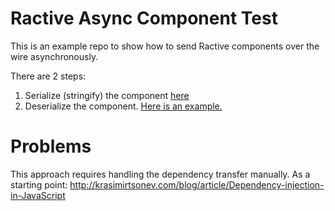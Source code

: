 # Ractive Async Component Test

This is an example repo to show how to send Ractive components over the wire asynchronously.

There are 2 steps: 

1. Serialize (stringify) the component [here](https://ractive.js.org/playground/#N4IgFiBcoE5QdgVwDbIDQgM5QNrgC74AOmkA9GQMYAm8AdAFabUCmyAlgG4x3wv5l4RALZkAAi06YAtJTAx2mMjACGlfFxZiAjHQAM+6cLUwA9tL16ATMrUbOLRtgxhCJclVpPWHbr35kAOZgVCwwLMKUEWQqmACe8JSypsJEpnzw+NL4LJj4YgZW2mQcAEZOIC5upBQ09Ew+XDx8AsGh4ZHRsQlJlClpGVk5eQV0VjZ9qeksmRUAugC+GPhQIJVYq+zw7PgAFACUADrwFAAEciyUANan+GAs5+mYpsgsIAtAA)
2. Deserialize the component. [Here is an example.](https://ractive.js.org/playground/#N4IgFiBcoE5QdgVwDbIDQgM5QNrgC74AOmkA9GQMYAm8AdAFabUCmyAlgG4x3wv5l4RALZkAAi06YAtJTAx2mMjACGlfFxZiAjHQAM+6cLUwA9tL16ATMrUbOLRtgxhCJclVpPWHbr35kAOZgVCwwLMKUEWQqmACe8JSypsJEpnzw+NL4LJgCHABGTiAubqQUNPRMPlw8fALBoeGR0bEJSZQpaRlZOXliBlYALGTG7FXYALoAvhj4UCAlWAsUAASYLCyrrsTlQez4YIhFnaJRzVGibYnJqeksmdm5+AA68OMHABQAlADcbwD4G8QNMgA)


# Problems 

This approach requires handling the dependency transfer manually. As a starting point: http://krasimirtsonev.com/blog/article/Dependency-injection-in-JavaScript
